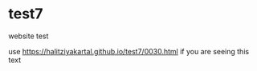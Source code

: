 # test7
website test 


use   https://halitziyakartal.github.io/test7/0030.html  if you are seeing this text
